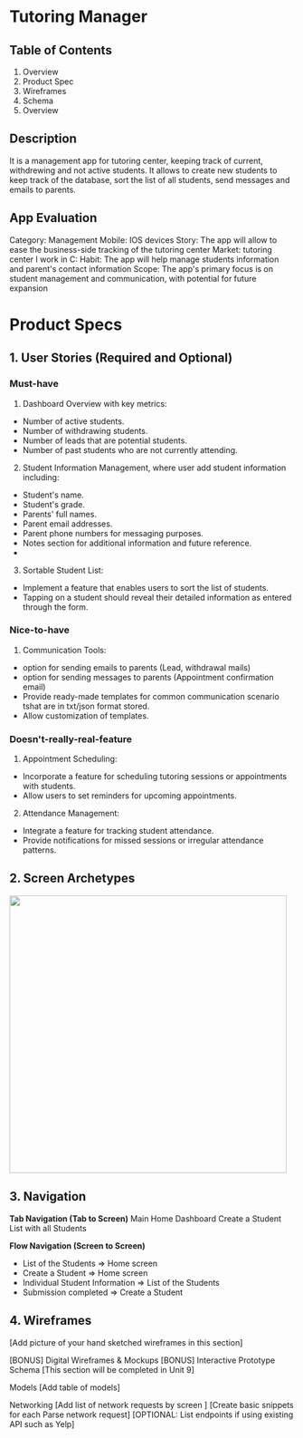# Tutoring Manager

## Table of Contents

1. Overview
2. Product Spec
3. Wireframes
4. Schema
5. Overview

## Description

It is a management app for tutoring center, keeping track of current, withdrewing and not active students. It allows to create new students to keep track of the database, sort the list of all students, send messages and emails to parents. 

## App Evaluation

Category: Management
Mobile: IOS devices
Story: The app will allow to ease the business-side tracking of the tutoring center
Market: tutoring center I work in C:
Habit: The app will help manage students information and parent's contact information
Scope: The app's primary focus is on student management and communication, with potential for future expansion

# Product Specs

## 1. User Stories (Required and Optional)

### Must-have

1. Dashboard Overview with key metrics:
 - Number of active students.
 - Number of withdrawing students.
 - Number of leads that are potential students.
 - Number of past students who are not currently attending.

2. Student Information Management, where user add student information including:
 - Student's name.
 - Student's grade.
 - Parents' full names.
 - Parent email addresses.
 - Parent phone numbers for messaging purposes.
 - Notes section for additional information and future reference.
 - 
3. Sortable Student List:

 - Implement a feature that enables users to sort the list of students.
 - Tapping on a student should reveal their detailed information as entered through the form.


### Nice-to-have

1. Communication Tools:
 - option for sending emails to parents (Lead, withdrawal mails)
 - option for sending messages to parents (Appointment confirmation email)
 - Provide ready-made templates for common communication scenario tshat are in txt/json format stored.
 - Allow customization of templates.

### Doesn't-really-real-feature

1. Appointment Scheduling:
 - Incorporate a feature for scheduling tutoring sessions or appointments with students.
 - Allow users to set reminders for upcoming appointments.

2. Attendance Management:
 - Integrate a feature for tracking student attendance.
 - Provide notifications for missed sessions or irregular attendance patterns.

## 2. Screen Archetypes

<img width="490" src="https://github.com/aishasalim/IOS101-Tutoring-manager/assets/87562264/56fa0d85-6276-4b00-bec7-83ee2be64619">

## 3. Navigation

**Tab Navigation (Tab to Screen)**
Main Home Dashboard 
Create a Student 
List with all Students

**Flow Navigation (Screen to Screen)**
- List of the Students
   => Home screen
- Create a Student
   => Home screen
- Individual Student Information 
   => List of the Students 
- Submission completed 
  => Create a Student
  
  
## 4. Wireframes
[Add picture of your hand sketched wireframes in this section] 

[BONUS] Digital Wireframes & Mockups
[BONUS] Interactive Prototype
Schema
[This section will be completed in Unit 9]

Models
[Add table of models]

Networking
[Add list of network requests by screen ]
[Create basic snippets for each Parse network request]
[OPTIONAL: List endpoints if using existing API such as Yelp]
